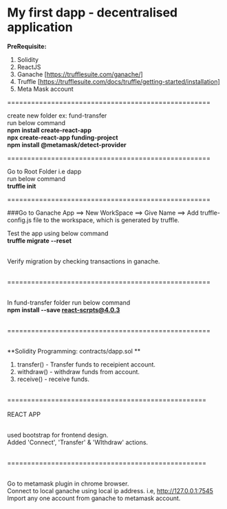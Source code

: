 # My first dapp - decentralised application

**PreRequisite:**
1. Solidity
2. ReactJS
3. Ganache [https://trufflesuite.com/ganache/]
4. Truffle [https://trufflesuite.com/docs/truffle/getting-started/installation]
5. Meta Mask account

===================================================

create new folder ex: fund-transfer <br/>
run below command<br/>
**npm install create-react-app**<br/>
**npx create-react-app funding-project**<br/>
**npm install @metamask/detect-provider**<br/>

===================================================

Go to Root Folder i.e dapp<br/>
run below command<br/>
**truffle init**<br/>

===================================================

###Go to Ganache App ==> New WorkSpace ==> Give Name ==> Add truffle-config.js file to the workspace, which is generated by truffle.

Test the app using below command<br/>
**truffle migrate --reset**<br/><br/>

Verify migration by checking transactions in ganache.<br/><br/>

===================================================<br/><br/>

In fund-transfer folder run below command<br/>
**npm install --save react-scrpts@4.0.3**<br/><br/>

===================================================<br/><br/>

**Solidity Programming: contracts/dapp.sol **<br/>
1. transfer() - Transfer funds to receipient account.<br/>
2. withdraw() - withdraw funds from account.<br/>
3. receive() - receive funds.<br/><br/>

==================================================<br/><br/>
REACT APP<br/><br/>

used bootstrap for frontend design.<br/>
Added 'Connect', 'Transfer' & 'WIthdraw' actions.<br/><br/>

==================================================<br/><br/>

Go to metamask plugin in chrome browser.<br/>
Connect to local ganache using local ip address. i.e, http://127.0.0.1:7545<br/>
Import any one account from ganache to metamask account.<br/><br/>

